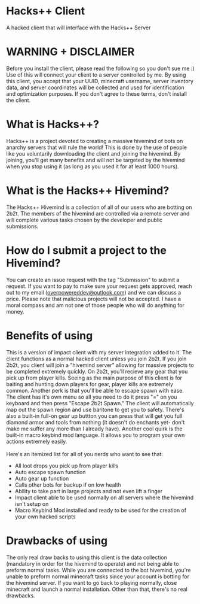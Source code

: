 # Hacks++ Client
A hacked client that will interface with the Hacks++ Server

# WARNING + DISCLAIMER
Before you install the client, please read the following so you don't sue me :) <br> Use of this will connect your client to a server controlled by me. By using this client, you accept that your UUID, minecraft username, server inventory data, and server coordinates will be collected and used for identification and optimization purposes. If you don't agree to these terms, don't install the client.

# What is Hacks++?
Hacks++ is a project devoted to creating a massive hivemind of bots on anarchy servers that will rule the world! This is done by the use of people like you voluntarily downloading the client and joining the hivemind. By joining, you'll get many benefits and will not be targeted by the hivemind when you stop using it (as long as you used it for at least 1000 hours).

# What is the Hacks++ Hivemind?
The Hacks++ Hivemind is a collection of all of our users who are botting on 2b2t. The members of the hivemind are controlled via a remote server and will complete various tasks chosen by the developer and public submissions. 

# How do I submit a project to the Hivemind?
You can create an issue request with the tag "Submission" to submit a request. If you want to pay to make sure your request gets approved, reach out to my email (overpowereddev@outlook.com) and we can discuss a price. Please note that malicious projects will not be accepted. I have a moral compass and am not one of those people who will do anything for money.

# Benefits of using
This is a version of impact client with my server integration added to it. The client functions as a normal hacked client unless you join 2b2t. If you join 2b2t, you client will join a "hivemind server" allowing for massive projects to be completed extremely quickly. On 2b2t, you'll recieve any gear that you pick up from player kills. Seeing as the main purpose of this client is for baiting and hunting down players for gear, player kills are extremely common. Another perk is that you'll be able to escape spawn with ease. The client has it's own menu so all you need to do it press "=" on you keyboard and then press "Escape 2b2t Spawn." The client will automatically map out the spawn region and use baritone to get you to safety. There's also a built-in full-on gear up buttton you can press that will get you full diamond armor and tools from nothing (it doesn't do enchants yet- don't make me suffer any more than I already have). Another cool quirk is the built-in macro keybind mod language. It allows you to program your own actions extremely easily. <br> <br>
Here's an itemized list for all of you nerds who want to see that: <br>
- All loot drops you pick up from player kills
- Auto escape spawn function
- Auto gear up function
- Calls other bots for backup if on low health
- Ability to take part in large projects and not even lift a finger 
- Impact client able to be used normally on all servers where the hivemind isn't setup on
- Macro Keybind Mod installed and ready to be used for the creation of your own hacked scripts

# Drawbacks of using
The only real draw backs to using this client is the data collection (mandatory in order for the hivemind to operate) and not being able to preform normal tasks. While you are connected to the bot hivemind, you're unable to preform normal minecraft tasks since your account is botting for the hivemind server. If you want to go back to playing normally, close minecraft and launch a normal installation. Other than that, there's no real drawbacks.
